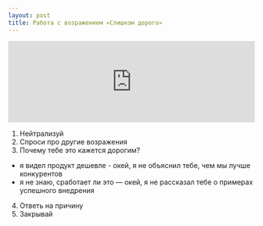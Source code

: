 ```yaml
---
layout: post
title: Работа с возражением «Слишком дорого»
---
```


<iframe width="100%" height="166" scrolling="no" frameborder="no" src="https://w.soundcloud.com/player/?url=https%3A//api.soundcloud.com/tracks/209288627&amp;color=ff5500&amp;auto_play=false&amp;hide_related=false&amp;show_comments=true&amp;show_user=true&amp;show_reposts=false"></iframe>

1. Нейтрализуй
2. Спроси про другие возражения
3. Почему тебе это кажется дорогим?
  - я видел продукт дешевле - окей, я не объяснил тебе, чем мы лучше конкурентов
  - я не знаю, сработает ли это — окей, я не рассказал тебе о примерах успешного внедрения
4. Ответь на причину
5. Закрывай
